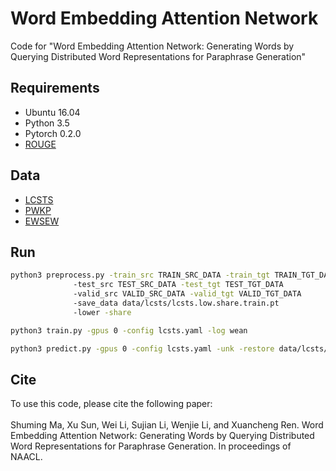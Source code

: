 # Word Embedding Attention Network
Code for "Word Embedding Attention Network: Generating Words by Querying Distributed Word Representations for Paraphrase Generation"
## Requirements
* Ubuntu 16.04
* Python 3.5
* Pytorch 0.2.0
* [ROUGE](http://research.microsoft.com/~cyl/download/ROUGE-1.5.5.tgz)
## Data
* [LCSTS](http://icrc.hitsz.edu.cn/Article/show/139.html)
* [PWKP](https://github.com/XingxingZhang/dress)
* [EWSEW](https://github.com/senisioi/NeuralTextSimplification)
## Run
```bash
python3 preprocess.py -train_src TRAIN_SRC_DATA -train_tgt TRAIN_TGT_DATA
		      -test_src TEST_SRC_DATA -test_tgt TEST_TGT_DATA
		      -valid_src VALID_SRC_DATA -valid_tgt VALID_TGT_DATA
		      -save_data data/lcsts/lcsts.low.share.train.pt
		      -lower -share
```
```bash
python3 train.py -gpus 0 -config lcsts.yaml -log wean
```
```bash
python3 predict.py -gpus 0 -config lcsts.yaml -unk -restore data/lcsts/wean/best_rouge_checkpoint.pt
```
## Cite
To use this code, please cite the following paper:<br><br>
Shuming Ma, Xu Sun, Wei Li, Sujian Li, Wenjie Li, and Xuancheng Ren. 
Word Embedding Attention Network: Generating Words by Querying Distributed Word Representations for Paraphrase Generation. In proceedings of NAACL.
